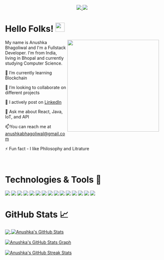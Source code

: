 
<p align="center">
  <a href="https://www.linkedin.com/in/anushkabhagoliwal/" target="_blank">
    <img src="https://img.shields.io/static/v1?label=|&message=LINKED-IN&color=cdf998&style=plastic&logo=linkedin&logo-color=white"/>
  </a>
  <a href="https://twitter.com/anushkabhagoliwal" target="_blank">
    <img src="https://img.shields.io/static/v1?label=|&message=TWITTER&color=d18014&style=plastic&logo=twitter&logo-color=white"/>
  </a>

</p>

# Hello Folks! <img src="https://em-content.zobj.net/source/whatsapp/116/happy-person-raising-one-hand_emoji-modifier-fitzpatrick-type-1-2_1f64b-1f3fb_1f3fb.png" width="30">
 <!-- Profile views -->
 <img src="https://media.licdn.com/dms/image/D5622AQHfpjL234EClw/feedshare-shrink_2048_1536/0/1693911767128?e=2147483647&v=beta&t=J2ZGomfV_OEzCK57MHHoGWAY8c8kmzalpvQ65tN8b40" align="right" height="300">
 
 <p align="left">My name is Anushka Bhagoliwal and I'm a Fullstack Developer.
   I'm from India, living in Bhopal and currently studying Computer Science.
</p>


🌱 I’m currently learning Blockchain

👯 I’m looking to collaborate on different projects

📝 I actively post on [LinkedIn](https://linkedin.com/in/anushkabhagoliwal)

👀 Ask me about React, Java, IoT, and API

📫You can reach me at anushkabhagoliwal@gmail.com

⚡ Fun fact  - I like Philosophy and Litrature

<br>


# Technologies & Tools 🔧
![](https://img.shields.io/badge/Code-HTML5-informational?style=flat&logo=html5&logoColor=white&color=brightgreen)
![](https://img.shields.io/badge/Code-CSS3-informational?style=flat&logo=css3&logoColor=white&color=brightgreen)
![](https://img.shields.io/badge/Code-JavaScript-informational?style=flat&logo=javascript&logoColor=white&color=brightgreen)
![](https://img.shields.io/badge/Code-ReactJS-informational?style=flat&logo=react&logoColor=white&color=brightgreen)
![](https://img.shields.io/badge/Code-Solidity-informational?style=flat&logo=javascript&logoColor=white&color=brightgreen)
![](https://img.shields.io/badge/Code-Java-informational?style=flat&logo=javascript&logoColor=white&color=brightgreen)
![](https://img.shields.io/badge/Code-NodeJS-informational?style=flat&logo=node.js&logoColor=white&color=brightgreen)
![](https://img.shields.io/badge/Code-Express-informational?style=flat&logo=express&logoColor=white&color=brightgreen)
![](https://img.shields.io/badge/Code-Bootstrap-informational?style=flat&logo=bootstrap&logoColor=white&color=brightgreen)
![](https://img.shields.io/badge/Database-MongoDB-informational?style=flat&logo=mongodb&logoColor=white&color=brightgreen)
![](https://img.shields.io/badge/Database-MySQL-informational?style=flat&logo=mysql&logoColor=white&color=brightgreen)
![](https://img.shields.io/badge/Tool-Firebase-informational?style=flat&logo=firebase&logoColor=white&color=brightgreen)
![](https://img.shields.io/badge/Tools-Git-informational?style=flat&logo=git&logoColor=white&color=brightgreen)
![](https://img.shields.io/badge/Cloud-AWS-informational?style=flat&logo=amazon&logoColor=white&color=brightgreen)
![](https://img.shields.io/badge/Editor-VSCode-informational?style=flat&logo=visualstudiocode&logoColor=white&color=brightgreen)
<br>

# GitHub Stats 📈
<a href="https://github.com/anushkabhagoliwal/anushkabhagoliwal">
  <img align="center" src="https://github-readme-stats.vercel.app/api/top-langs/?username=anushkabhagoliwal&hide=less&title_color=d13979&text_color=c9cacc&icon_color=2bbc8a&bg_color=1d1f21&langs_count=3" />
</a>

<a href="https://github.com/anushkabhagoliwal/anushkabhagoliwal">
  <img align="center" src="https://github-readme-stats.vercel.app/api?username=anushkabhagoliwal&count_private=true&show_icons=true&theme=radical&hide_border=true&custom_title=Anushka%20Bhagoliwal%27s%20Github%20Stats" alt="Anushka's GitHub Stats" />
</a>
<br><br>

<a href="https://github.com/anushkabhagoliwal/anushkabhagoliwal">
  <img align="center" src="https://github-profile-summary-cards.vercel.app/api/cards/profile-details?username=anushkabhagoliwal&theme=radical&hide_border=true)](https://github.com/anushkabhagoliwal" alt="Anushka's GitHub Stats Graph"/>
</a>
<br><br>

<a href="https://github.com/anushkabhagoliwal/anushkabhagoliwal">
  <img align="center" src="https://github-readme-streak-stats.herokuapp.com/?user=anushkabhagoliwal&theme=dark" alt="Anushka's GitHub Streak Stats"/>
</a>
<br>


<!-- icons with padding -->

[1.1]: http://i.imgur.com/tXSoThF.png (twitter icon with padding)
[2.1]: http://i.imgur.com/0o48UoR.png (github icon with padding)

<!-- icons without padding -->

[1.2]: http://i.imgur.com/wWzX9uB.png (twitter icon without padding)
[2.2]: http://i.imgur.com/9I6NRUm.png (github icon without padding)
[3.2]: https://raw.githubusercontent.com/MartinHeinz/MartinHeinz/master/linkedin-3-16.png (LinkedIn icon without padding)


<!-- links to your social media accounts -->

[1]: https://twitter.com/anushkabhagoliwal
[2]: https://github.com/anushkabhagoliwal
[3]: https://www.linkedin.com/in/anushkabhagoliwal/


<!-- default README.md -->
<!--
- 👋 Hi, I’m Anuhska Bhagoliwal
- 👀 I’m interested in Full Stack Web Development, Blockchain and other skills
- 🌱 I’m currently learning React
- 💞️ I’m looking to collaborate on different web dev projects
- 📫 How to reach me - You can contact me on anushkabhagoliwal.com
-->
